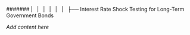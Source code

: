 ####### |   |   |   |   |   |   ├── Interest Rate Shock Testing for Long-Term Government Bonds

*Add content here*